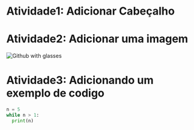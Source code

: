 # Atividade1: Adicionar Cabeçalho

# Atividade2: Adicionar uma imagem

![Github with glasses](https://pngimg.com/uploads/github/github_PNG35.png)

# Atividade3: Adicionando um exemplo de codigo

```python
n = 5
while n > 1:
  print(n)
```
